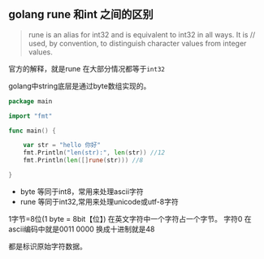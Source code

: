 ## golang rune 和int 之间的区别

>  rune is an alias for int32 and is equivalent to int32 in all ways. It is // used, by convention, to distinguish character values from integer values.

 

官方的解释，就是rune 在大部分情况都等于`int32`

golang中string底层是通过byte数组实现的。 

```go
package main

import "fmt"

func main() {

    var str = "hello 你好"
    fmt.Println("len(str):", len(str)) //12
    fmt.Println(len([]rune(str))) //8

}

```

 

- byte 等同于int8，常用来处理ascii字符
- rune 等同于int32,常用来处理unicode或utf-8字符

1字节=8位(1 byte = 8bit【位】) 
在英文字符中一个字符占一个字节。
字符0 在ascii编码中就是0011 0000
换成十进制就是48

都是标识原始字符数据。

 

 
